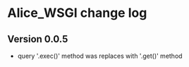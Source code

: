# Alice_WSGI change log

## Version 0.0.5
- query '.exec()' method was replaces with '.get()' method